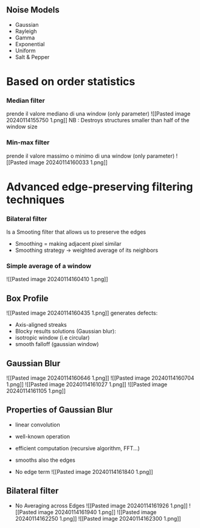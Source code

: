 
## Noise Models
- Gaussian 
- Rayleigh 
- Gamma 
- Exponential 
- Uniform 
- Salt & Pepper
# Based on order statistics 
### Median filter
prende il valore mediano di una window (only parameter)
	![[Pasted image 20240114155750 1.png]]
  NB : Destroys structures smaller than half of the window size   
### Min-max filter 
prende il valore massimo o minimo di una window (only parameter)
![[Pasted image 20240114160033 1.png]]
# Advanced edge-preserving filtering techniques 
### Bilateral filter 
Is a Smooting filter that allows us to preserve the edges

- Smoothing = making adjacent pixel similar
- Smoothing strategy $\rightarrow$ weighted average of its neighbors
### Simple average of a window
![[Pasted image 20240114160410 1.png]]

## Box Profile 
![[Pasted image 20240114160435 1.png]]
generates defects:
- Axis-aligned streaks 
- Blocky results 
solutions (Gaussian blur):
- isotropic window (i.e circular)
- smooth falloff (gaussian window)

## Gaussian Blur
![[Pasted image 20240114160646 1.png]]
![[Pasted image 20240114160704 1.png]]
![[Pasted image 20240114161027 1.png]]
![[Pasted image 20240114161105 1.png]]


## Properties of Gaussian Blur 
- linear convolution 
- well-known operation
- efficient computation (recursive algorithm, FFT...)

- smooths also the edges 
- No edge term 
![[Pasted image 20240114161840 1.png]]
## Bilateral filter 
- No Averaging across Edges 
![[Pasted image 20240114161926 1.png]]
![[Pasted image 20240114161940 1.png]]
![[Pasted image 20240114162250 1.png]]
![[Pasted image 20240114162300 1.png]]


